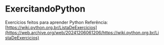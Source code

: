# ExercitandoPython
Exercícios feitos para aprender Python
Referência: [https://wiki.python.org.br/ListaDeExercicios](https://web.archive.org/web/20241206061206/https://wiki.python.org.br/ListaDeExercicios)
